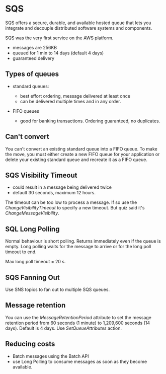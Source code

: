 # SQS

SQS offers a secure, durable, and available hosted queue that lets you integrate and decouple distributed software systems and components.

SQS was the very first service on the AWS platform.

- messages are 256KB
- queued for 1 min to 14 days (default 4 days)
- guaranteed delivery

## Types of queues

- standard queues:
    * best effort ordering, message delivered at least once
    * can be delivered multiple times and in any order.

- FIFO queues
    * good for banking transactions. Ordering guaranteed, no duplicates.

## Can't convert

You can't convert an existing standard queue into a FIFO queue. To make the move, you must either create a new FIFO queue for your application or delete your existing standard queue and recreate it as a FIFO queue.

## SQS Visibility Timeout

- could result in a message being delivered twice
- default 30 seconds, maximum 12 hours.

The timeout can be too low to process a message. If so use the *ChangeVisibilityTimeout* to specify a new timeout. But quiz said it's *ChangeMessageVisibility*.

## SQL Long Polling

Normal behaviour is short polling. Returns immediately even if the queue is empty.
Long polling waits for the message to arrive or for the long poll timeout to end.

Max long poll timeout = 20 s.

## SQS Fanning Out

Use SNS topics to fan out to multiple SQS queues.

## Message retention

You can use the *MessageRetentionPeriod* attribute to set the message retention period from 60 seconds (1 minute) to 1,209,600 seconds (14 days). Default is 4 days. Use *SetQueueAttributes* action.

## Reducing costs

- Batch messages using the Batch API
- use Long Polling to consume messages as soon as they become available.
